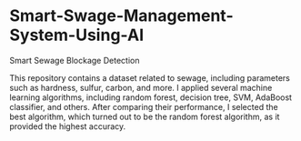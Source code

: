 # Smart-Swage-Management-System-Using-AI
Smart Sewage Blockage Detection

This repository contains a dataset related to sewage, including parameters such as hardness, sulfur, carbon, and more. I applied several machine learning algorithms, including random forest, decision tree, SVM, AdaBoost classifier, and others. After comparing their performance, I selected the best algorithm, which turned out to be the random forest algorithm, as it provided the highest accuracy.
